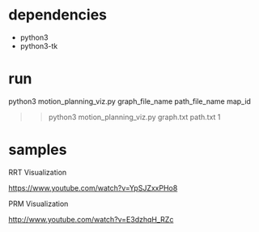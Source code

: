 dependencies
===================

 - python3
 - python3-tk


run
===================

python3 motion_planning_viz.py graph_file_name path_file_name map_id

  >> python3 motion_planning_viz.py graph.txt path.txt 1


samples
===================


RRT Visualization

https://www.youtube.com/watch?v=YpSJZxxPHo8


PRM Visualization

http://www.youtube.com/watch?v=E3dzhqH_RZc

